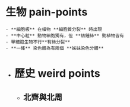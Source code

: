 # 生物 pain-points
	- **細胞板** 在植物 **細胞質分裂** 時出現
	- **中心粒** 動物細胞獨有，但 **紡錘絲** 動植物皆有
	- 單細胞生物不行**有絲分裂**
	- **一條** 染色體為有兩個 **姊妹染色分體**
- # 歷史 weird points
	- 北齊與北周
		-